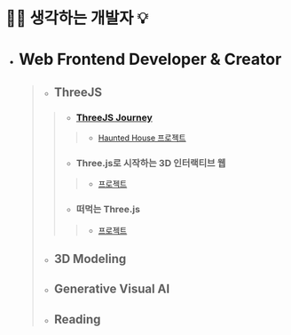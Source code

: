# 🧘‍♂️ 생각하는 개발자 💡

- # Web Frontend Developer & Creator

  > - ## ThreeJS
  > > - ### [ThreeJS Journey](https://threejs-journey.com/)
  > > > - [Haunted House 프로젝트](https://github.com/PhilosopherDev/HauntedHouse)
  > > - ### Three.js로 시작하는 3D 인터랙티브 웹
  > > > - [프로젝트](https://github.com/PhilosopherDev/interactive_web)
  > > - ### 떠먹는 Three.js
  > > > - [프로젝트](https://github.com/PhilosopherDev/spoon_threejs)
  > 
  > - ## 3D Modeling
  >
  > - ## Generative Visual AI
  >
  > - ## Reading
  

